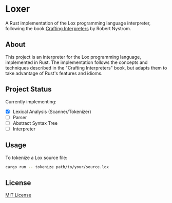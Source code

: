 # Loxer

A Rust implementation of the Lox programming language interpreter, following the book [Crafting Interpreters](https://craftinginterpreters.com/) by Robert Nystrom.

## About

This project is an interpreter for the Lox programming language, implemented in Rust. The implementation follows the concepts and techniques described in the "Crafting Interpreters" book, but adapts them to take advantage of Rust's features and idioms.

## Project Status

Currently implementing:
- [x] Lexical Analysis (Scanner/Tokenizer)
- [ ] Parser
- [ ] Abstract Syntax Tree
- [ ] Interpreter

## Usage

To tokenize a Lox source file:

```bash
cargo run -- tokenize path/to/your/source.lox
```

## License

[MIT License](LICENSE)